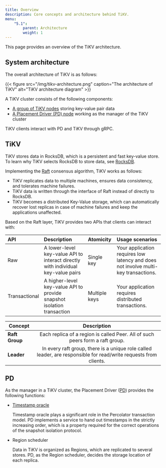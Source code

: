 ```yaml
---
title: Overview
description: Core concepts and architecture behind TiKV.
menu:
    "5.1":
        parent: Architecture
        weight: 1
---
```


This page provides an overview of the TiKV architecture.

## System architecture

The overall architecture of TiKV is as follows:

{{< figure
    src="/img/tikv-architecture.png"
    caption="The architecture of TiKV"
    alt="TiKV architecture diagram" >}}

A TiKV cluster consists of the following components:

- [A group of TiKV nodes](./#tikv-cluster) storing key-value pair data
- [A Placement Driver (PD) node](./#pd-cluster) working as the manager of the TiKV cluster

TiKV clients interact with PD and TiKV through gRPC.

## TiKV

TiKV stores data in RocksDB, which is a persistent and fast key-value store. To learn why TiKV selects RocksDB to store data, see [RocksDB](/deep-dive/key-value-engine/rocksdb/).

Implementing the [Raft](/deep-dive/consensus-algorithm/raft/) consensus algorithm, TiKV works as follows:

- TiKV replicates data to multiple machines, ensures data consistency, and tolerates machine failures.
- TiKV data is written through the interface of Raft instead of directly to RocksDB.
- TiKV becomes a distributed Key-Value storage, which can automatically recover lost replicas in case of machine failures and keep the applications unaffected.

Based on the Raft layer, TiKV provides two APIs that clients can interact with:

| API           | Description                                                                           | Atomicity     | Usage scenarios                                                                   |
|:------------- |:------------------------------------------------------------------------------------- |:------------- |:----------------------------------------------------------------------------- |
| Raw           | A lower-level key-value API to interact directly with individual key-value pairs | Single key    | Your application requires low latency and does not involve multi-key transactions. |
| Transactional | A higher-level key-value API to provide snapshot isolation transaction           | Multiple keys | Your application requires distributed transactions.                           |

| Concept        |                                                   Description                                                    |
| -------------- | :--------------------------------------------------------------------------------------------------------------: |
| **Raft Group** |                  Each replica of a region is called Peer. All of such peers form a raft group.                   |
| **Leader**     | In every raft group, there is a unique role called leader, are responsible for read/write requests from clients. |

## PD

As the manager in a TiKV cluster, the Placement Driver ([PD](https://github.com/tikv/pd)) provides the following functions:

- [Timestamp oracle](/deep-dive/distributed-transaction/timestamp-oracle/)

   Timestamp oracle plays a significant role in the Percolator transaction model. PD implements a service to hand out timestamps in the strictly increasing order, which is a property required for the correct operations of the snapshot isolation protocol.

- Region scheduler

    Data in TiKV is organized as Regions, which are replicated to several stores. PD, as the Region scheduler, decides the storage location of each replica.
